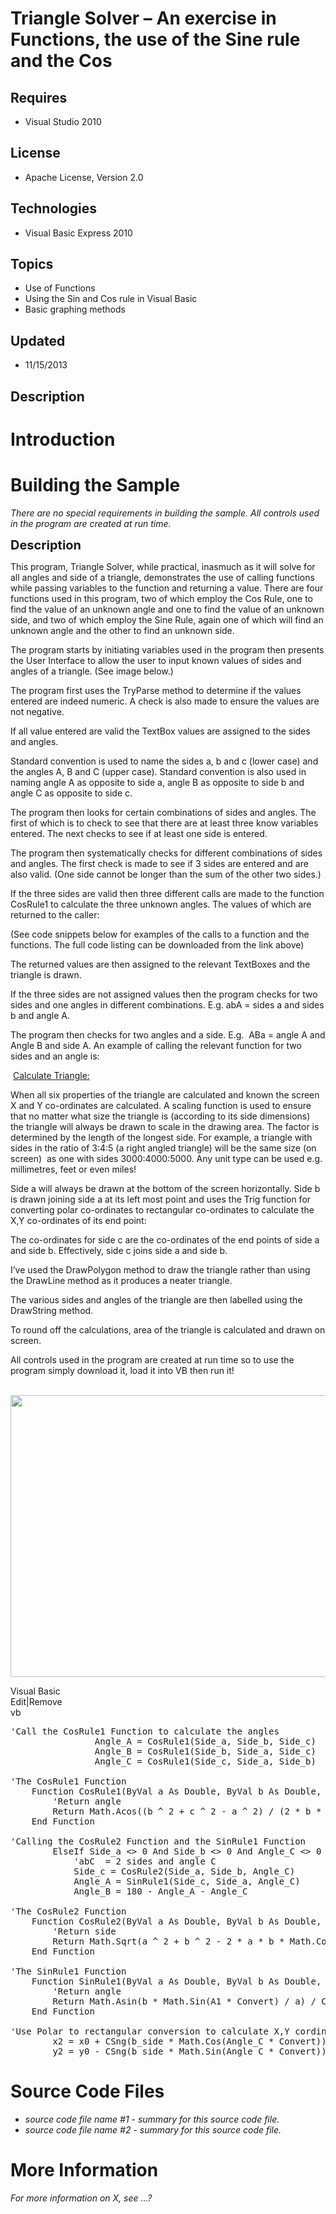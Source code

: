 # Triangle Solver – An exercise in Functions, the use of the Sine rule and the Cos
## Requires
- Visual Studio 2010
## License
- Apache License, Version 2.0
## Technologies
- Visual Basic Express 2010
## Topics
- Use of Functions
- Using the Sin and Cos rule in Visual Basic
- Basic graphing methods
## Updated
- 11/15/2013
## Description

<h1>Introduction</h1>
<h1><span>Building the Sample</span></h1>
<p><em>There are no special requirements in building the sample. All controls used in the program are created at run time.</em></p>
<p><span style="font-size:20px; font-weight:bold">Description</span></p>
<p>This program, Triangle Solver, while practical, inasmuch as it will solve for all angles and side of a triangle, demonstrates the use of calling functions while passing variables to the function and returning a value. There are four functions used in this
 program, two of which employ the Cos Rule, one to find the value of an unknown angle and one to find the value of an unknown side, and two of which employ the Sine Rule, again one of which will find an unknown angle and the other to find an unknown side.</p>
<p>The program starts by initiating variables used in the program then presents the User Interface to allow the user to input known values of sides and angles of a triangle. (See image below.)</p>
<p>The program first uses the TryParse method to determine if the values entered are indeed numeric. A check is also made to ensure the values are not negative.</p>
<p>If all value entered are valid the TextBox values are assigned to the sides and angles.</p>
<p>Standard convention is used to name the sides a, b and c (lower case) and the angles A, B and C (upper case). Standard convention is also used in naming angle A as opposite to side a, angle B as opposite to side b and angle C as opposite to side c.</p>
<p>The program then looks for certain combinations of sides and angles. The first of which is to check to see that there are at least three know variables entered. The next checks to see if at least one side is entered.</p>
<p>The program then systematically checks for different combinations of sides and angles. The first check is made to see if 3 sides are entered and are also valid. (One side cannot be longer than the sum of the other two sides.)</p>
<p>If the three sides are valid then three different calls are made to the function CosRule1 to calculate the three unknown angles. The values of which are returned to the caller:</p>
<p>(See code snippets below for examples of the calls to a function and the functions. The full code listing can be downloaded from the link above)</p>
<p>The returned values are then assigned to the relevant TextBoxes and the triangle is drawn.</p>
<p>If the three sides are not assigned values then the program checks for two sides and one angles in different combinations. E.g. abA = sides a and sides b and angle A.</p>
<p>The program then checks for two angles and a side. E.g.&nbsp; ABa = angle A and Angle B and side A. An example of calling the relevant function for two sides and an angle is:</p>
<p>&nbsp;<span style="text-decoration:underline">Calculate Triangle:</span></p>
<p>When all six properties of the triangle are calculated and known the screen X and Y co-ordinates are calculated. A scaling function is used to ensure that no matter what size the triangle is (according to its side dimensions) the triangle will always be
 drawn to scale in the drawing area. The factor is determined by the length of the longest side. For example, a triangle with sides in the ratio of 3:4:5 (a right angled triangle) will be the same size (on screen)&nbsp; as one with sides 3000:4000:5000. Any
 unit type can be used e.g. millimetres, feet or even miles!</p>
<p>Side a will always be drawn at the bottom of the screen horizontally. Side b is drawn joining side a at its left most point and uses the Trig function for converting polar co-ordinates to rectangular co-ordinates to calculate the X,Y co-ordinates of its
 end point:</p>
<p>The co-ordinates for side c are the co-ordinates of the end points of side a and side b. Effectively, side c joins side a and side b.</p>
<p>I&rsquo;ve used the DrawPolygon method to draw the triangle rather than using the DrawLine method as it produces a neater triangle.</p>
<p>The various sides and angles of the triangle are then labelled using the DrawString method.</p>
<p>To round off the calculations, area of the triangle is calculated and drawn on screen.</p>
<p>All controls used in the program are created at run time so to use the program simply download it, load it into VB then run it!</p>
<p>&nbsp;<img id="101211" src="http://i1.code.msdn.s-msft.com/vstudio/triangle-solver-an-f87d4d21/image/file/101211/1/triangle%20solver.jpg" alt="" width="671" height="451"></p>
<div class="scriptcode">
<div class="pluginEditHolder" pluginCommand="mceScriptCode">
<div class="title"><span>Visual Basic</span></div>
<div class="pluginLinkHolder"><span class="pluginEditHolderLink">Edit</span>|<span class="pluginRemoveHolderLink">Remove</span></div>
<span class="hidden">vb</span>

<div class="preview">
<pre class="vb"><span class="visualBasic__com">'Call&nbsp;the&nbsp;CosRule1&nbsp;Function&nbsp;to&nbsp;calculate&nbsp;the&nbsp;angles</span>&nbsp;
&nbsp;&nbsp;&nbsp;&nbsp;&nbsp;&nbsp;&nbsp;&nbsp;&nbsp;&nbsp;&nbsp;&nbsp;&nbsp;&nbsp;&nbsp;&nbsp;Angle_A&nbsp;=&nbsp;CosRule1(Side_a,&nbsp;Side_b,&nbsp;Side_c)&nbsp;
&nbsp;&nbsp;&nbsp;&nbsp;&nbsp;&nbsp;&nbsp;&nbsp;&nbsp;&nbsp;&nbsp;&nbsp;&nbsp;&nbsp;&nbsp;&nbsp;Angle_B&nbsp;=&nbsp;CosRule1(Side_b,&nbsp;Side_a,&nbsp;Side_c)&nbsp;
&nbsp;&nbsp;&nbsp;&nbsp;&nbsp;&nbsp;&nbsp;&nbsp;&nbsp;&nbsp;&nbsp;&nbsp;&nbsp;&nbsp;&nbsp;&nbsp;Angle_C&nbsp;=&nbsp;CosRule1(Side_c,&nbsp;Side_a,&nbsp;Side_b)&nbsp;
&nbsp;
<span class="visualBasic__com">'The&nbsp;CosRule1&nbsp;Function</span>&nbsp;
&nbsp;&nbsp;&nbsp;&nbsp;<span class="visualBasic__keyword">Function</span>&nbsp;CosRule1(<span class="visualBasic__keyword">ByVal</span>&nbsp;a&nbsp;<span class="visualBasic__keyword">As</span>&nbsp;<span class="visualBasic__keyword">Double</span>,&nbsp;<span class="visualBasic__keyword">ByVal</span>&nbsp;b&nbsp;<span class="visualBasic__keyword">As</span>&nbsp;<span class="visualBasic__keyword">Double</span>,&nbsp;<span class="visualBasic__keyword">ByVal</span>&nbsp;c&nbsp;<span class="visualBasic__keyword">As</span>&nbsp;<span class="visualBasic__keyword">Double</span>)&nbsp;<span class="visualBasic__keyword">As</span>&nbsp;<span class="visualBasic__keyword">Double</span>&nbsp;
&nbsp;&nbsp;&nbsp;&nbsp;&nbsp;&nbsp;&nbsp;&nbsp;<span class="visualBasic__com">'Return&nbsp;angle</span>&nbsp;
&nbsp;&nbsp;&nbsp;&nbsp;&nbsp;&nbsp;&nbsp;&nbsp;<span class="visualBasic__keyword">Return</span>&nbsp;Math.Acos((b&nbsp;^&nbsp;<span class="visualBasic__number">2</span>&nbsp;&#43;&nbsp;c&nbsp;^&nbsp;<span class="visualBasic__number">2</span>&nbsp;-&nbsp;a&nbsp;^&nbsp;<span class="visualBasic__number">2</span>)&nbsp;/&nbsp;(<span class="visualBasic__number">2</span>&nbsp;*&nbsp;b&nbsp;*&nbsp;c))&nbsp;/&nbsp;Convert&nbsp;
&nbsp;&nbsp;&nbsp;&nbsp;<span class="visualBasic__keyword">End</span>&nbsp;<span class="visualBasic__keyword">Function</span>&nbsp;
&nbsp;
<span class="visualBasic__com">'Calling&nbsp;the&nbsp;CosRule2&nbsp;Function&nbsp;and&nbsp;the&nbsp;SinRule1&nbsp;Function</span>&nbsp;
&nbsp;&nbsp;&nbsp;&nbsp;&nbsp;&nbsp;&nbsp;&nbsp;<span class="visualBasic__keyword">ElseIf</span>&nbsp;Side_a&nbsp;&lt;&gt;&nbsp;<span class="visualBasic__number">0</span>&nbsp;<span class="visualBasic__keyword">And</span>&nbsp;Side_b&nbsp;&lt;&gt;&nbsp;<span class="visualBasic__number">0</span>&nbsp;<span class="visualBasic__keyword">And</span>&nbsp;Angle_C&nbsp;&lt;&gt;&nbsp;<span class="visualBasic__number">0</span>&nbsp;<span class="visualBasic__keyword">Then</span>&nbsp;
&nbsp;&nbsp;&nbsp;&nbsp;&nbsp;&nbsp;&nbsp;&nbsp;&nbsp;&nbsp;&nbsp;&nbsp;<span class="visualBasic__com">'abC&nbsp;&nbsp;=&nbsp;2&nbsp;sides&nbsp;and&nbsp;angle&nbsp;C</span>&nbsp;
&nbsp;&nbsp;&nbsp;&nbsp;&nbsp;&nbsp;&nbsp;&nbsp;&nbsp;&nbsp;&nbsp;&nbsp;Side_c&nbsp;=&nbsp;CosRule2(Side_a,&nbsp;Side_b,&nbsp;Angle_C)&nbsp;
&nbsp;&nbsp;&nbsp;&nbsp;&nbsp;&nbsp;&nbsp;&nbsp;&nbsp;&nbsp;&nbsp;&nbsp;Angle_A&nbsp;=&nbsp;SinRule1(Side_c,&nbsp;Side_a,&nbsp;Angle_C)&nbsp;
&nbsp;&nbsp;&nbsp;&nbsp;&nbsp;&nbsp;&nbsp;&nbsp;&nbsp;&nbsp;&nbsp;&nbsp;Angle_B&nbsp;=&nbsp;<span class="visualBasic__number">180</span>&nbsp;-&nbsp;Angle_A&nbsp;-&nbsp;Angle_C&nbsp;
&nbsp;
<span class="visualBasic__com">'The&nbsp;CosRule2&nbsp;Function</span>&nbsp;
&nbsp;&nbsp;&nbsp;&nbsp;<span class="visualBasic__keyword">Function</span>&nbsp;CosRule2(<span class="visualBasic__keyword">ByVal</span>&nbsp;a&nbsp;<span class="visualBasic__keyword">As</span>&nbsp;<span class="visualBasic__keyword">Double</span>,&nbsp;<span class="visualBasic__keyword">ByVal</span>&nbsp;b&nbsp;<span class="visualBasic__keyword">As</span>&nbsp;<span class="visualBasic__keyword">Double</span>,&nbsp;<span class="visualBasic__keyword">ByVal</span>&nbsp;A1&nbsp;<span class="visualBasic__keyword">As</span>&nbsp;<span class="visualBasic__keyword">Double</span>)&nbsp;<span class="visualBasic__keyword">As</span>&nbsp;<span class="visualBasic__keyword">Double</span>&nbsp;
&nbsp;&nbsp;&nbsp;&nbsp;&nbsp;&nbsp;&nbsp;&nbsp;<span class="visualBasic__com">'Return&nbsp;side</span>&nbsp;
&nbsp;&nbsp;&nbsp;&nbsp;&nbsp;&nbsp;&nbsp;&nbsp;<span class="visualBasic__keyword">Return</span>&nbsp;Math.Sqrt(a&nbsp;^&nbsp;<span class="visualBasic__number">2</span>&nbsp;&#43;&nbsp;b&nbsp;^&nbsp;<span class="visualBasic__number">2</span>&nbsp;-&nbsp;<span class="visualBasic__number">2</span>&nbsp;*&nbsp;a&nbsp;*&nbsp;b&nbsp;*&nbsp;Math.Cos(A1&nbsp;*&nbsp;Convert))&nbsp;
&nbsp;&nbsp;&nbsp;&nbsp;<span class="visualBasic__keyword">End</span>&nbsp;<span class="visualBasic__keyword">Function</span>&nbsp;
&nbsp;
<span class="visualBasic__com">'The&nbsp;SinRule1&nbsp;Function</span>&nbsp;
&nbsp;&nbsp;&nbsp;&nbsp;<span class="visualBasic__keyword">Function</span>&nbsp;SinRule1(<span class="visualBasic__keyword">ByVal</span>&nbsp;a&nbsp;<span class="visualBasic__keyword">As</span>&nbsp;<span class="visualBasic__keyword">Double</span>,&nbsp;<span class="visualBasic__keyword">ByVal</span>&nbsp;b&nbsp;<span class="visualBasic__keyword">As</span>&nbsp;<span class="visualBasic__keyword">Double</span>,&nbsp;<span class="visualBasic__keyword">ByVal</span>&nbsp;A1&nbsp;<span class="visualBasic__keyword">As</span>&nbsp;<span class="visualBasic__keyword">Double</span>)&nbsp;<span class="visualBasic__keyword">As</span>&nbsp;<span class="visualBasic__keyword">Double</span>&nbsp;
&nbsp;&nbsp;&nbsp;&nbsp;&nbsp;&nbsp;&nbsp;&nbsp;<span class="visualBasic__com">'Return&nbsp;angle</span>&nbsp;
&nbsp;&nbsp;&nbsp;&nbsp;&nbsp;&nbsp;&nbsp;&nbsp;<span class="visualBasic__keyword">Return</span>&nbsp;Math.Asin(b&nbsp;*&nbsp;Math.Sin(A1&nbsp;*&nbsp;Convert)&nbsp;/&nbsp;a)&nbsp;/&nbsp;Convert&nbsp;
&nbsp;&nbsp;&nbsp;&nbsp;<span class="visualBasic__keyword">End</span>&nbsp;<span class="visualBasic__keyword">Function</span>&nbsp;
&nbsp;
<span class="visualBasic__com">'Use&nbsp;Polar&nbsp;to&nbsp;rectangular&nbsp;conversion&nbsp;to&nbsp;calculate&nbsp;X,Y&nbsp;cordinates</span>&nbsp;
&nbsp;&nbsp;&nbsp;&nbsp;&nbsp;&nbsp;&nbsp;&nbsp;x2&nbsp;=&nbsp;x0&nbsp;&#43;&nbsp;<span class="visualBasic__keyword">CSng</span>(b_side&nbsp;*&nbsp;Math.Cos(Angle_C&nbsp;*&nbsp;Convert))&nbsp;
&nbsp;&nbsp;&nbsp;&nbsp;&nbsp;&nbsp;&nbsp;&nbsp;y2&nbsp;=&nbsp;y0&nbsp;-&nbsp;<span class="visualBasic__keyword">CSng</span>(b_side&nbsp;*&nbsp;Math.Sin(Angle_C&nbsp;*&nbsp;Convert))&nbsp;
</pre>
</div>
</div>
</div>
<h1><span>Source Code Files</span></h1>
<ul>
<li><em>source code file name #1 - summary for this source code file.</em> </li><li><em><em>source code file name #2 - summary for this source code file.</em></em>
</li></ul>
<h1>More Information</h1>
<p><em>For more information on X, see ...?</em></p>
